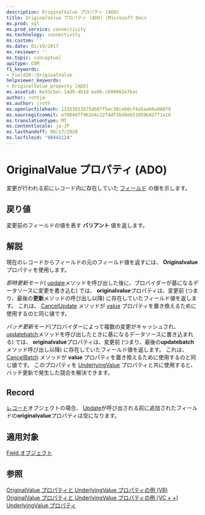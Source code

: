 ```yaml
---
description: OriginalValue プロパティ (ADO)
title: OriginalValue プロパティ (ADO) |Microsoft Docs
ms.prod: sql
ms.prod_service: connectivity
ms.technology: connectivity
ms.custom: ''
ms.date: 01/19/2017
ms.reviewer: ''
ms.topic: conceptual
apitype: COM
f1_keywords:
- Field20::OriginalValue
helpviewer_keywords:
- OriginalValue property [ADO]
ms.assetid: 6e33c6ec-14d9-4b1d-ba9b-cb99862e7bac
author: rothja
ms.author: jroth
ms.openlocfilehash: 13353013575db87f5ec30ceb8cf4a5aab6a06079
ms.sourcegitcommit: e700497f962e4c2274df16d9e651059b42ff1a10
ms.translationtype: MT
ms.contentlocale: ja-JP
ms.lasthandoff: 08/17/2020
ms.locfileid: "88443124"
---
```

# <a name="originalvalue-property-ado"></a>OriginalValue プロパティ (ADO)
変更が行われる前にレコード内に存在していた [フィールド](../../../ado/reference/ado-api/field-object.md) の値を示します。  
  
## <a name="return-value"></a>戻り値  
 変更前のフィールドの値を表す **バリアント** 値を返します。  
  
## <a name="remarks"></a>解説  
 現在のレコードからフィールドの元のフィールド値を返すには、 **Originalvalue** プロパティを使用します。  
  
 *即時更新モード*( [update](../../../ado/reference/ado-api/update-method.md)メソッドを呼び出した後に、プロバイダーが基になるデータソースに変更を書き込む) では、 **originalvalue**プロパティは、変更前 (つまり、最後の**更新**メソッドの呼び出し以降) に存在していたフィールド値を返します。 これは、 [CancelUpdate](../../../ado/reference/ado-api/cancelupdate-method-ado.md) メソッドが [value](../../../ado/reference/ado-api/value-property-ado.md) プロパティを置き換えるために使用するのと同じ値です。  
  
 *バッチ更新モード*(プロバイダーによって複数の変更がキャッシュされ、 [updatebatch](../../../ado/reference/ado-api/updatebatch-method.md)メソッドを呼び出したときに基になるデータソースに書き込まれる) では、 **originalvalue**プロパティは、変更前 (つまり、最後の**updatebatch**メソッド呼び出し以降) に存在していたフィールド値を返します。 これは、 [CancelBatch](../../../ado/reference/ado-api/cancelbatch-method-ado.md) メソッドが **value** プロパティを置き換えるために使用するのと同じ値です。 このプロパティを [UnderlyingValue](../../../ado/reference/ado-api/underlyingvalue-property.md) プロパティと共に使用すると、バッチ更新で発生した競合を解決できます。  
  
## <a name="record"></a>Record  
 [レコード](../../../ado/reference/ado-api/record-object-ado.md)オブジェクトの場合、 [Update](../../../ado/reference/ado-api/update-method.md)が呼び出される前に追加されたフィールドの**originalvalue**プロパティは空になります。  
  
## <a name="applies-to"></a>適用対象  
 [Field オブジェクト](../../../ado/reference/ado-api/field-object.md)  
  
## <a name="see-also"></a>参照  
 [OriginalValue プロパティと UnderlyingValue プロパティの例 (VB)](../../../ado/reference/ado-api/originalvalue-and-underlyingvalue-properties-example-vb.md)   
 [OriginalValue プロパティと UnderlyingValue プロパティの例 (VC + +)](../../../ado/reference/ado-api/originalvalue-and-underlyingvalue-properties-example-vc.md)   
 [UnderlyingValue プロパティ](../../../ado/reference/ado-api/underlyingvalue-property.md)

